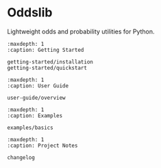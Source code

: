 # Oddslib

Lightweight odds and probability utilities for Python.

```{toctree}
:maxdepth: 1
:caption: Getting Started

getting-started/installation
getting-started/quickstart
```

```{toctree}
:maxdepth: 1
:caption: User Guide

user-guide/overview
```

```{toctree}
:maxdepth: 1
:caption: Examples

examples/basics
```

```{toctree}
:maxdepth: 1
:caption: Project Notes

changelog
```

